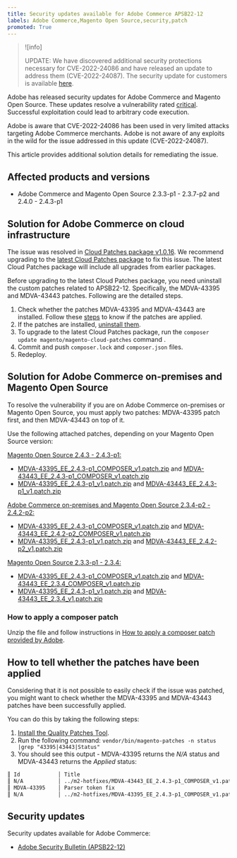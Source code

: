 ```yaml
---
title: Security updates available for Adobe Commerce APSB22-12
labels: Adobe Commerce,Magento Open Source,security,patch
promoted: True
---
```


>![info]
>
>UPDATE: We have discovered additional security protections necessary for CVE-2022-24086 and have released an update to address them (CVE-2022-24087). The security update for customers is available [here](https://helpx.adobe.com/security/products/magento/apsb22-12.html).


Adobe has released security updates for Adobe Commerce and Magento Open Source. These updates resolve a vulnerability rated [critical](https://helpx.adobe.com/security/severity-ratings.html). Successful exploitation could lead to arbitrary code execution.

Adobe is aware that CVE-2022-24086 has been used in very limited attacks targeting Adobe Commerce merchants.
Adobe is not aware of any exploits in the wild for the issue addressed in this update (CVE-2022-24087).

This article provides additional solution details for remediating the issue.

## Affected products and versions

* Adobe Commerce and Magento Open Source 2.3.3-p1 - 2.3.7-p2 and 2.4.0 - 2.4.3-p1

## Solution for Adobe Commerce on cloud infrastructure

The issue was resolved in [Cloud Patches package v1.0.16](https://devdocs.magento.com/cloud/release-notes/mcp-release-notes.html?itm_source=devdocs&itm_medium=search_page&itm_campaign=federated_search&itm_term=v1.0.16#v1016). We recommend upgrading to the [latest Cloud Patches package](https://devdocs.magento.com/cloud/release-notes/mcp-release-notes.html?itm_source=devdocs&itm_medium=search_page&itm_campaign=federated_search&itm_term=v1.0.16#latest) to fix this issue. The latest Cloud Patches package will include all upgrades from earlier packages.

Before upgrading to the latest Cloud Patches package, you need uninstall the custom patches related to APSB22-12. Specifically, the MDVA-43395 and MDVA-43443 patches. Following are the detailed steps.

1. Check whether the patches MDVA-43395 and MDVA-43443 are installed. Follow these [steps](#how-to-tell-whether-the-patches-have-been-applied) to know if the patches are applied.
1. If the patches are installed, [uninstall them](https://devdocs.magento.com/cloud/project/project-patch.html?itm_source=devdocs&itm_medium=search_page&itm_campaign=federated_search&itm_term=uninstall%20patch#revert-a-custom-patch).
1. To upgrade to the latest Cloud Patches package, run the `composer update magento/magento-cloud-patches` command .
1. Commit and push `composer.lock` and `composer.json` files.
1. Redeploy.

## Solution for Adobe Commerce on-premises and Magento Open Source

To resolve the vulnerability if you are on Adobe Commerce on-premises or Magento Open Source, you must apply two patches: MDVA-43395 patch first, and then MDVA-43443 on top of it.

Use the following attached patches, depending on your Magento Open Source version:

<ins>Magento Open Source 2.4.3 - 2.4.3-p1:</ins>

* [MDVA-43395_EE_2.4.3-p1_COMPOSER_v1.patch.zip](assets/MDVA-43395_EE_2.4.3-p1_COMPOSER_v1.patch.zip) and [MDVA-43443_EE_2.4.3-p1_COMPOSER_v1.patch.zip](assets/MDVA-43443_EE_2.4.3-p1_COMPOSER_v1.patch.zip)
* [MDVA-43395_EE_2.4.3-p1_v1.patch.zip](assets/MDVA-43395_EE_2.4.3-p1_v1.patch.zip) and [MDVA-43443_EE_2.4.3-p1_v1.patch.zip](assets/MDVA-43443_EE_2.4.3-p1_v1.patch.zip)

<ins>Adobe Commerce on-premises and Magento Open Source 2.3.4-p2 - 2.4.2-p2:</ins>

* [MDVA-43395_EE_2.4.3-p1_COMPOSER_v1.patch.zip](assets/MDVA-43395_EE_2.4.3-p1_COMPOSER_v1.patch.zip) and [MDVA-43443_EE_2.4.2-p2_COMPOSER_v1.patch.zip](assets/MDVA-43443_EE_2.4.2-p2_COMPOSER_v1.patch.zip)
* [MDVA-43395_EE_2.4.3-p1_v1.patch.zip](assets/MDVA-43395_EE_2.4.3-p1_v1.patch.zip) and [MDVA-43443_EE_2.4.2-p2_v1.patch.zip](assets/MDVA-43443_EE_2.4.2-p2_v1.patch.zip)

<ins>Magento Open Source 2.3.3-p1 - 2.3.4:</ins>

* [MDVA-43395_EE_2.4.3-p1_COMPOSER_v1.patch.zip](assets/MDVA-43395_EE_2.4.3-p1_COMPOSER_v1.patch.zip) and [MDVA-43443_EE_2.3.4_COMPOSER_v1.patch.zip](assets/MDVA-43443_EE_2.3.4_COMPOSER_v1.patch.zip)
* [MDVA-43395_EE_2.4.3-p1_v1.patch.zip](assets/MDVA-43395_EE_2.4.3-p1_v1.patch.zip) and [MDVA-43443_EE_2.3.4_v1.patch.zip](assets/MDVA-43443_EE_2.3.4_v1.patch.zip)

### How to apply a composer patch

Unzip the file and follow instructions in [How to apply a composer patch provided by Adobe](https://support.magento.com/hc/en-us/articles/360028367731).


## How to tell whether the patches have been applied

Considering that it is not possible to easily check if the issue was patched, you might want to check whether the MDVA-43395 and MDVA-43443 patches have been successfully applied.

You can do this by taking the following steps:

1. [Install the Quality Patches Tool](https://devdocs.magento.com/quality-patches/usage.html).
1. Run the following command: `vendor/bin/magento-patches -n status |grep "43395|43443|Status"`
1. You should see this output - MDVA-43395 returns the *N/A* status and MDVA-43443 returns the *Applied* status:

```bash
║ Id            │ Title                                                        │ Category        │ Origin                 │ Status      │ Details                                          ║
║ N/A           │ ../m2-hotfixes/MDVA-43443_EE_2.4.3-p1_COMPOSER_v1.patch      │ Other           │ Local                  │ Applied     │ Patch type: Custom                               ║
║ MDVA-43395    │ Parser token fix                                             │ Other           │ Adobe Commerce Support │ N/A         │ Patch type: Required                             ║
║ N/A           │ ../m2-hotfixes/MDVA-43395_EE_2.4.3-p1_COMPOSER_v1.patch      │ Other           │ Local                  │ N/A         │ Patch type: Custom                               ║
```

## Security updates

Security updates available for Adobe Commerce:

* [Adobe Security Bulletin (APSB22-12)](https://helpx.adobe.com/security/products/magento/apsb22-12.html)
